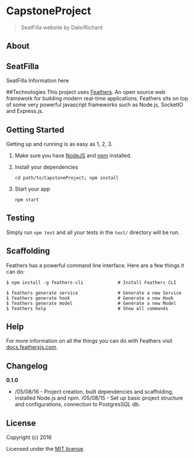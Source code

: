 # CapstoneProject

> SeatFilla website by Dale/Richard

## About

## SeatFilla
SeatFilla Information here

##Technologies
This project uses [Feathers](http://feathersjs.com). An open source web framework for building modern real-time applications.
Feathers sits on top of some very powerful javascript frameworks such as Node.js, SocketIO and Express.js. 

## Getting Started

Getting up and running is as easy as 1, 2, 3.

1. Make sure you have [NodeJS](https://nodejs.org/) and [npm](https://www.npmjs.com/) installed.
2. Install your dependencies
    
    ```
    cd path/to/CapstoneProject; npm install
    ```

3. Start your app
    
    ```
    npm start
    ```

## Testing

Simply run `npm test` and all your tests in the `test/` directory will be run.

## Scaffolding

Feathers has a powerful command line interface. Here are a few things it can do:

```
$ npm install -g feathers-cli             # Install Feathers CLI

$ feathers generate service               # Generate a new Service
$ feathers generate hook                  # Generate a new Hook
$ feathers generate model                 # Generate a new Model
$ feathers help                           # Show all commands
```

## Help

For more information on all the things you can do with Feathers visit [docs.feathersjs.com](http://docs.feathersjs.com).

## Changelog

__0.1.0__

- /05/08/16 - Project creation, built dependencies and scaffolding, installed Node.js and npm.
  /05/08/15 - Set up basic project structure and configurations, connection to PostgresSQL db.

## License

Copyright (c) 2016

Licensed under the [MIT license](LICENSE).
